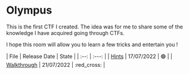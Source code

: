 # Olympus

This is the first CTF I created. The idea was for me to share some of the knowledge I have acquired going through CTFs.

I hope this room will allow you to learn a few tricks and entertain you !


| File | Release Date | State |
| :--: | :---: |
| [Hints](Hints.md) | 17/07/2022 | :green_circle: |
| [Walkthrough](Walkthrough.md) | 21/07/2022 | :red_cross: |
